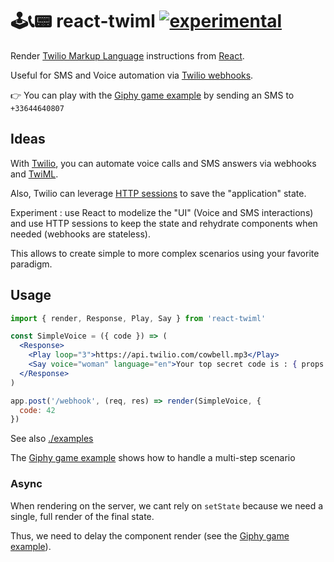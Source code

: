 # 🕹📞📟 react-twiml [![experimental](http://badges.github.io/stability-badges/dist/experimental.svg)](http://github.com/badges/stability-badges)

Render [Twilio Markup Language](https://www.twilio.com/docs/api/twiml) instructions from [React](https://facebook.github.io/react/).

Useful for SMS and Voice automation via [Twilio webhooks](https://www.twilio.com/docs/api/chat/webhooks).

👉  You can play with the [Giphy game example](./examples/GiphyGame.js) by sending an SMS to `+33644640807`

## Ideas

With [Twilio](http://twilio.com), you can automate voice calls and SMS answers via webhooks and [TwiML](https://www.twilio.com/docs/api/twiml).

Also, Twilio can leverage [HTTP sessions](https://support.twilio.com/hc/en-us/articles/223136287-How-do-Twilio-cookies-work-) to save the "application" state.

Experiment : use React to modelize the "UI" (Voice and SMS interactions) and use HTTP sessions to keep the state and rehydrate components when needed (webhooks are stateless).

This allows to create simple to more complex scenarios using your favorite paradigm.

## Usage

```jsx
import { render, Response, Play, Say } from 'react-twiml'

const SimpleVoice = ({ code }) => (
  <Response>
    <Play loop="3">https://api.twilio.com/cowbell.mp3</Play>
    <Say voice="woman" language="en">Your top secret code is : { props.code }</Say>
  </Response>
)

app.post('/webhook', (req, res) => render(SimpleVoice, {
  code: 42
})
```

See also [./examples](./examples)

The [Giphy game example](./examples/GiphyGame.js) shows how to handle a multi-step scenario

### Async

When rendering on the server, we cant rely on `setState` because we need a single, full render of the final state.

Thus, we need to delay the component render (see the [Giphy game example](./examples/GiphyGame)).
